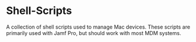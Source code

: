 # Shell-Scripts
 
A collection of shell scripts used to manage Mac devices. These scripts are primarily used with Jamf Pro, but should work with most MDM systems.
